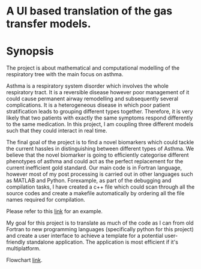 # A UI based translation of the gas transfer models. 
# Synopsis 
The project is about mathematical and computational modelling of the respiratory tree with the main focus on asthma.

Asthma is a respiratory system disorder which involves the whole respiratory tract. It is a reversible disease however
poor management of it could cause permanent airway remodelling and subsequently several complications.
It is a heterogeneous disease in which poor patient stratification leads to grouping different types together.
Therefore, it is very likely that two patients with exactly the same symptoms respond differently to the same medication. 
In this project, I am coupling three different models such that they could interact in real time. 

The final goal of the project is to find a novel biomarkers which could tackle the current hassles in 
distinguishing between different types of Asthma. We believe that the novel biomarker is going to efficiently 
categorise different phenotypes of asthma and could act as the perfect replacement for the current inefficient gold standard.
Our main code is in Fortran language, however most of my post processing is carried out in other languages 
such as MATLAB and Python. Forexample, as part of the debugging and compilation tasks, 
I have created a c++ file which could scan through all the source codes and create a makefile automatically 
by ordering all the file names required for compilation.

Please refer to this [link](https://github.com/arcisad/Automake) for an example. 

My goal for this project is to translate as much of the code as I can from old Fortran to new programming languages (specifically python for this project) and create a user interface to achieve a template for a potential user-friendly standalone application. The application is most efficient if it's multiplatform.  

Flowchart [link](https://github.com/arcisad/dssr2017ABI-a.rastar/blob/master/Digital.png).
